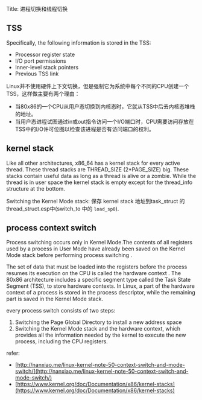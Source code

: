 Title: 进程切换和线程切换

## TSS
Specifically, the following information is stored in the TSS:

- Processor register state
- I/O port permissions
- Inner-level stack pointers
- Previous TSS link

Linux并不使用硬件上下文切换，但是强制它为系统中每个不同的CPU创建一个TSS，这样做主要有两个理由：

- 当80x86的一个CPU从用户态切换到内核态时，它就从TSS中后去内核态堆栈的地址。
- 当用户态进程试图通过in或out指令访问一个I/O端口时，CPU需要访问存放在TSS中的I/O许可位图以检查该进程是否有访问端口的权利。

## kernel stack

Like all other architectures, x86_64 has a kernel stack for every active thread.  These thread stacks are THREAD_SIZE (2*PAGE_SIZE) big.  These stacks contain useful data as long as a thread is alive or a zombie. While the thread is in user space the kernel stack is empty except for the thread_info structure at the bottom.

Switching the Kernel Mode stack: 保存 kernel stack 地址到task_struct 的thread_struct.esp中(switch_to 中的 `load_sp0`).

## process context switch

Process switching occurs only in Kernel Mode.The contents of all registers used by a process in User Mode have already been saved on the Kernel Mode stack before performing process switching .

The set of data that must be loaded into the registers before the process resumes its execution on the CPU is called the hardware context . The 80x86 architecture includes a specific segment type called the Task State Segment (TSS), to store hardware contexts. In Linux, a part of the hardware context of a process is stored in the process descriptor, while the remaining part is saved in the Kernel Mode stack.

every process switch consists of two steps:

1. Switching the Page Global Directory to install a new address space
2. Switching the Kernel Mode stack and the hardware context, which provides all the information needed by the kernel to execute the new process, including the CPU registers.

refer:

- [http://nanxiao.me/linux-kernel-note-50-context-switch-and-mode-switch/](http://nanxiao.me/linux-kernel-note-50-context-switch-and-mode-switch/)
- [https://www.kernel.org/doc/Documentation/x86/kernel-stacks](https://www.kernel.org/doc/Documentation/x86/kernel-stacks)

